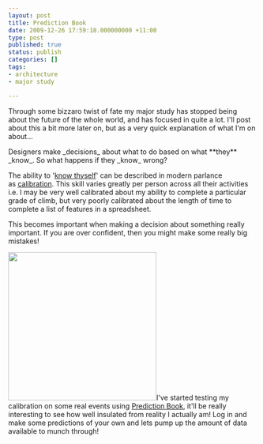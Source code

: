 ```yaml
---
layout: post
title: Prediction Book
date: 2009-12-26 17:59:18.000000000 +11:00
type: post
published: true
status: publish
categories: []
tags:
- architecture
- major study

---
```

<p>Through some bizzaro twist of fate my major study has stopped being about the future of the whole world, and has focused in quite a lot. I'll post about this a bit more later on, but as a very quick explanation of what I'm on about...</p>
<p>Designers make _decisions_ about what to do based on what **they** _know_.  So what happens if they _know_ wrong?</p>
<p>The ability to '<a title="The Ancient Greek aphorism &quot;Know thyself&quot;, Greek: ????? ??????? gn?thi seauton (also ... ?????? ... sauton with the ? contracted), was inscribed in the pronaos (forecourt) of the Temple of Apollo at Delphi - according to the Greek periegetic (travelogue) writer Pausanias (10.24.1)." href="http://en.wikipedia.org/wiki/Know_thyself">know thyself</a>' can be described in modern parlance as <a title="or if you are being really picky - &quot;Calibrated probability assessment&quot;" href="http://en.wikipedia.org/wiki/Calibrated_probability_assessment">calibration</a>. This skill varies greatly per person across all their activities i.e. I may be very well calibrated about my ability to complete a particular grade of climb, but very poorly calibrated about the length of time to complete a list of features in a spreadsheet.</p>
<p>This becomes important when making a decision about something really important. If you are over confident, then you might make some really big mistakes!</p>
<p><a href="http://predictionbook.com/"><img class="alignright" title="Prediction Book front page" src="{{ site.baseurl }}/assets/fetch.php?cache=cache&amp;media=prediction_book_front_page_screen_shot.png" alt="" width="300" /></a>I've started testing my calibration on some real events using <a title="come on, make some predictions of your own!!" href="http://predictionbook.com/">Prediction Book</a>, it'll be really interesting to see how well insulated from reality I actually am! Log in and make some predictions of your own and lets pump up the amount of data available to munch through!</p>
